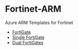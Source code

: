 # Fortinet-ARM

Azure ARM Templates for Fortinet

- [FortiGate](FortiGate/)
- [Single FortiGate](FortiGate/Single)
- [Dual FortiGates](FortiGate/Dual)
